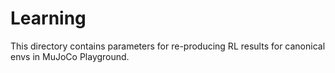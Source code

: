 # Learning

This directory contains parameters for re-producing RL results for canonical envs in MuJoCo Playground.
